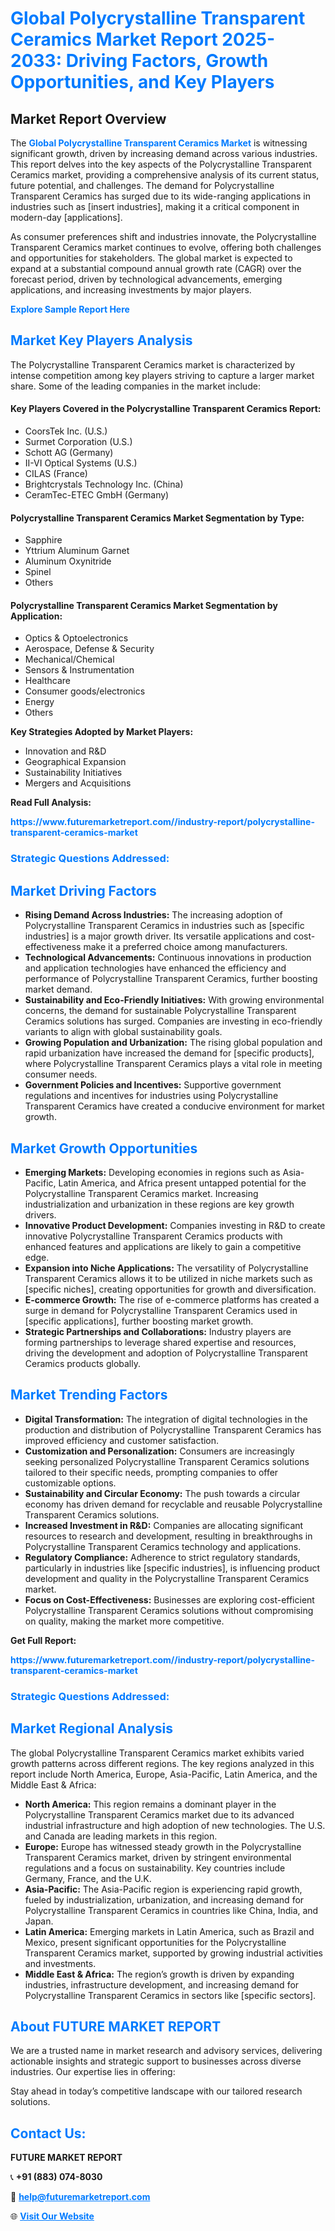 <h1 style="color: #007BFF;">Global Polycrystalline Transparent Ceramics Market Report 2025-2033: Driving Factors, Growth Opportunities, and Key Players</h1>

<section id="overview">
<h2>Market Report Overview</h2>
<p>The <a href="https://www.futuremarketreport.com//industry-report/polycrystalline-transparent-ceramics-market" style="color: #007BFF; text-decoration: none;"><strong>Global Polycrystalline Transparent Ceramics Market</strong></a> is witnessing significant growth, driven by increasing demand across various industries. This report delves into the key aspects of the Polycrystalline Transparent Ceramics market, providing a comprehensive analysis of its current status, future potential, and challenges. The demand for Polycrystalline Transparent Ceramics has surged due to its wide-ranging applications in industries such as [insert industries], making it a critical component in modern-day [applications].</p>
<p>As consumer preferences shift and industries innovate, the Polycrystalline Transparent Ceramics market continues to evolve, offering both challenges and opportunities for stakeholders. The global market is expected to expand at a substantial compound annual growth rate (CAGR) over the forecast period, driven by technological advancements, emerging applications, and increasing investments by major players.</p>
</section>

<section id="overview">
<p><a href="https://www.futuremarketreport.com//request-sample/reportId=53952" style="color: #007BFF; text-decoration: none;"><strong>Explore Sample Report Here</strong></a></p>
</section>

<section id="key-players">
<h2 style="color: #007BFF;">Market Key Players Analysis</h2>
<p>The Polycrystalline Transparent Ceramics market is characterized by intense competition among key players striving to capture a larger market share. Some of the leading companies in the market include:</p>
<h4>Key Players Covered in the Polycrystalline Transparent Ceramics Report:</h4>
<ul><li>CoorsTek Inc. (U.S.)</li><li>Surmet Corporation (U.S.)</li><li>Schott AG (Germany)</li><li>II-VI Optical Systems (U.S.)</li><li>CILAS (France)</li><li>Brightcrystals Technology Inc. (China)</li><li>CeramTec-ETEC GmbH (Germany)</li></ul>
<h4>Polycrystalline Transparent Ceramics Market Segmentation by Type:</h4>
<ul><li>Sapphire</li><li>Yttrium Aluminum Garnet</li><li>Aluminum Oxynitride</li><li>Spinel</li><li>Others</li></ul>

<h4>Polycrystalline Transparent Ceramics Market Segmentation by Application:</h4>
<ul><li>Optics &amp; Optoelectronics</li><li>Aerospace, Defense &amp; Security</li><li>Mechanical/Chemical</li><li>Sensors &amp; Instrumentation</li><li>Healthcare</li><li>Consumer goods/electronics</li><li>Energy</li><li>Others</li></ul>
<p><strong>Key Strategies Adopted by Market Players:</strong></p>
<ul>
<li>Innovation and R&D</li>
<li>Geographical Expansion</li>
<li>Sustainability Initiatives</li>
<li>Mergers and Acquisitions</li>
</ul>
</section>

<section>
<p><strong>Read Full Analysis: </strong></p><a href="https://www.futuremarketreport.com//industry-report/polycrystalline-transparent-ceramics-market" style="color: #007BFF; text-decoration: none;"><strong>https://www.futuremarketreport.com//industry-report/polycrystalline-transparent-ceramics-market</strong></a>
<h3 style="color: #007BFF;">Strategic Questions Addressed:</h3>
</section>

<section id="driving-factors">
<h2 style="color: #007BFF;">Market Driving Factors</h2>
<ul>
<li><strong>Rising Demand Across Industries:</strong> The increasing adoption of Polycrystalline Transparent Ceramics in industries such as [specific industries] is a major growth driver. Its versatile applications and cost-effectiveness make it a preferred choice among manufacturers.</li>
<li><strong>Technological Advancements:</strong> Continuous innovations in production and application technologies have enhanced the efficiency and performance of Polycrystalline Transparent Ceramics, further boosting market demand.</li>
<li><strong>Sustainability and Eco-Friendly Initiatives:</strong> With growing environmental concerns, the demand for sustainable Polycrystalline Transparent Ceramics solutions has surged. Companies are investing in eco-friendly variants to align with global sustainability goals.</li>
<li><strong>Growing Population and Urbanization:</strong> The rising global population and rapid urbanization have increased the demand for [specific products], where Polycrystalline Transparent Ceramics plays a vital role in meeting consumer needs.</li>
<li><strong>Government Policies and Incentives:</strong> Supportive government regulations and incentives for industries using Polycrystalline Transparent Ceramics have created a conducive environment for market growth.</li>
</ul>
</section>

<section id="growth-opportunities">
<h2 style="color: #007BFF;">Market Growth Opportunities</h2>
<ul>
<li><strong>Emerging Markets:</strong> Developing economies in regions such as Asia-Pacific, Latin America, and Africa present untapped potential for the Polycrystalline Transparent Ceramics market. Increasing industrialization and urbanization in these regions are key growth drivers.</li>
<li><strong>Innovative Product Development:</strong> Companies investing in R&D to create innovative Polycrystalline Transparent Ceramics products with enhanced features and applications are likely to gain a competitive edge.</li>
<li><strong>Expansion into Niche Applications:</strong> The versatility of Polycrystalline Transparent Ceramics allows it to be utilized in niche markets such as [specific niches], creating opportunities for growth and diversification.</li>
<li><strong>E-commerce Growth:</strong> The rise of e-commerce platforms has created a surge in demand for Polycrystalline Transparent Ceramics used in [specific applications], further boosting market growth.</li>
<li><strong>Strategic Partnerships and Collaborations:</strong> Industry players are forming partnerships to leverage shared expertise and resources, driving the development and adoption of Polycrystalline Transparent Ceramics products globally.</li>
</ul>
</section>

<section id="trending-factors">
<h2 style="color: #007BFF;">Market Trending Factors</h2>
<ul>
<li><strong>Digital Transformation:</strong> The integration of digital technologies in the production and distribution of Polycrystalline Transparent Ceramics has improved efficiency and customer satisfaction.</li>
<li><strong>Customization and Personalization:</strong> Consumers are increasingly seeking personalized Polycrystalline Transparent Ceramics solutions tailored to their specific needs, prompting companies to offer customizable options.</li>
<li><strong>Sustainability and Circular Economy:</strong> The push towards a circular economy has driven demand for recyclable and reusable Polycrystalline Transparent Ceramics solutions.</li>
<li><strong>Increased Investment in R&D:</strong> Companies are allocating significant resources to research and development, resulting in breakthroughs in Polycrystalline Transparent Ceramics technology and applications.</li>
<li><strong>Regulatory Compliance:</strong> Adherence to strict regulatory standards, particularly in industries like [specific industries], is influencing product development and quality in the Polycrystalline Transparent Ceramics market.</li>
<li><strong>Focus on Cost-Effectiveness:</strong> Businesses are exploring cost-efficient Polycrystalline Transparent Ceramics solutions without compromising on quality, making the market more competitive.</li>
</ul>
</section>

<section>
<p><strong>Get Full Report: </strong></p><a href="https://www.futuremarketreport.com//industry-report/polycrystalline-transparent-ceramics-market" style="color: #007BFF; text-decoration: none;"><strong>https://www.futuremarketreport.com//industry-report/polycrystalline-transparent-ceramics-market</strong></a>
<h3 style="color: #007BFF;">Strategic Questions Addressed:</h3>
</section>


<section id="regional-analysis">
<h2 style="color: #007BFF;">Market Regional Analysis</h2>
<p>The global Polycrystalline Transparent Ceramics market exhibits varied growth patterns across different regions. The key regions analyzed in this report include North America, Europe, Asia-Pacific, Latin America, and the Middle East & Africa:</p>
<ul>
<li><strong>North America:</strong> This region remains a dominant player in the Polycrystalline Transparent Ceramics market due to its advanced industrial infrastructure and high adoption of new technologies. The U.S. and Canada are leading markets in this region.</li>
<li><strong>Europe:</strong> Europe has witnessed steady growth in the Polycrystalline Transparent Ceramics market, driven by stringent environmental regulations and a focus on sustainability. Key countries include Germany, France, and the U.K.</li>
<li><strong>Asia-Pacific:</strong> The Asia-Pacific region is experiencing rapid growth, fueled by industrialization, urbanization, and increasing demand for Polycrystalline Transparent Ceramics in countries like China, India, and Japan.</li>
<li><strong>Latin America:</strong> Emerging markets in Latin America, such as Brazil and Mexico, present significant opportunities for the Polycrystalline Transparent Ceramics market, supported by growing industrial activities and investments.</li>
<li><strong>Middle East & Africa:</strong> The region’s growth is driven by expanding industries, infrastructure development, and increasing demand for Polycrystalline Transparent Ceramics in sectors like [specific sectors].</li>
</ul>
</section>

<footer>
<h2 style="color: #007BFF;">About FUTURE MARKET REPORT</h2>
<p>We are a trusted name in market research and advisory services, delivering actionable insights and strategic support to businesses across diverse industries. Our expertise lies in offering:</p>

<p>Stay ahead in today’s competitive landscape with our tailored research solutions.</p>

<h2 style="color: #007BFF;">Contact Us:</h2>
<p><strong>FUTURE MARKET REPORT</strong></p>
<p>📞 <strong>+91 (883) 074-8030</strong></p>
<p>📧 <strong><a href="mailto:help@futuremarketreport.com" style="color: #007BFF;">help@futuremarketreport.com</a></strong></p>
<p>🌐 <strong><a href="https://www.futuremarketreport.com/" style="color: #007BFF;">Visit Our Website</a></strong></p>
</footer>
